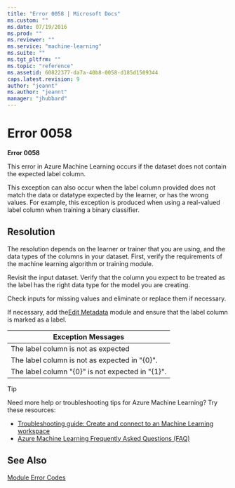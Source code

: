 ```yaml
---
title: "Error 0058 | Microsoft Docs"
ms.custom: ""
ms.date: 07/19/2016
ms.prod: ""
ms.reviewer: ""
ms.service: "machine-learning"
ms.suite: ""
ms.tgt_pltfrm: ""
ms.topic: "reference"
ms.assetid: 60822377-da7a-40b8-0058-d185d1509344
caps.latest.revision: 9
author: "jeannt"
ms.author: "jeannt"
manager: "jhubbard"
---
```

# Error 0058
**Error 0058**  
  
 This error in Azure Machine Learning occurs if the dataset does not contain the expected label column.  
  
 This exception can also occur when the label column provided does not match the data or datatype expected by the learner, or has the wrong values. For example, this exception is produced when using a real-valued label column when training a binary classifier.  
  
## Resolution  
 The resolution depends on the learner or trainer that you are using, and the data types of  the columns in your dataset. First, verify the requirements of the machine learning algorithm or training module.  
  
 Revisit the input dataset. Verify that the column you expect to be treated as the label has the right data type for the model you are creating.  
  
 Check inputs for missing values and eliminate or replace them if necessary.  
  
 If necessary, add the[Edit Metadata](edit-metadata.md) module and ensure that the label column is marked as a label.  
  
|Exception Messages|  
|------------------------|  
|The label column is not as expected|  
|The label column is not as expected in "{0}".|  
|The label column "{0}" is not expected in "{1}".|  
  
 > [!TIP]
>  Need more help or troubleshooting tips for Azure Machine Learning? Try these resources:  
>   
>  -   [Troubleshooting guide: Create and connect to an Machine Learning workspace](https://azure.microsoft.com/documentation/articles/machine-learning-troubleshooting-creating-ml-workspace/)  
> -   [Azure Machine Learning Frequently Asked Questions (FAQ)](https://azure.microsoft.com/documentation/articles/machine-learning/studio/faq/)  
  
## See Also  
 [Module Error Codes](machine-learning-module-error-codes.md)